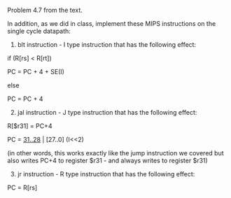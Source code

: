 Problem 4.7 from the text.

In addition, as we did in class, implement these MIPS instructions on the single cycle datapath:

1. blt instruction - I type instruction that has the following effect:

if (R[rs] < R[rt])

PC = PC + 4 + SE(I)

else

PC = PC + 4

2. jal instruction - J type instruction that has the following effect:

R[$r31] = PC+4

PC = [31..28](PC+4) | [27..0] (I<<2)

(in other words, this works exactly like the jump instruction we covered but also writes PC+4 to register $r31 - and always writes to register $r31)

3. jr instruction - R type instruction that has the following effect:

PC = R[rs]
